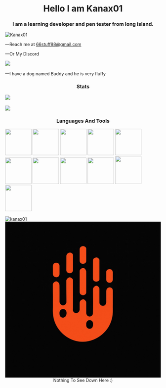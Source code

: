 <h1 align="center"> Hello I am Kanax01</h1>
<h3 align="center"> I am a learning developer and pen tester from long island. </h3>
<p align="left"> <img src="https://komarev.com/ghpvc/?username=Kanax01&label=Profile%20views&color=0e75b6&style=flat" alt="Kanax01" /> </p>

<p2 align="left"> —Reach me at 66stuff88@gmail.com </p2>

<p2 align="left"> —Or My Discord </p2>

<a align="left" href="https://discord.com/users/kanax01"></a>
<img src="https://img.shields.io/badge/Discord-Kanax01-%235865F2?style=for-the-badge&logo=discord&logoColor=white">
  
<p3 align="left"> —I have a dog named Buddy and he is very fluffy<p3>

<h3 align="center"> Stats </h3>

<p align="left"> <a href="https://github.com/github-profile-trophy/"> <img src="https://github-profile-trophy.vercel.app/?username=Kanax01"></a> </p>

<img align="center" src="https://github-readme-stats.vercel.app/api?username=Kanax01&show_icons=true&locale=en">
<p></p>
<h3 align="center"> Languages And Tools</h3>
<p> <img src="https://upload.wikimedia.org/wikipedia/commons/thumb/6/61/HTML5_logo_and_wordmark.svg/1200px-HTML5_logo_and_wordmark.svg.png" width="85" height="85">
  <img src="https://cdn.worldvectorlogo.com/logos/arduino-1.svg" width="85" height="85">
  <img src="https://encrypted-tbn0.gstatic.com/images?q=tbn:ANd9GcQGGT_pnMHJdps9fGjcDaFSqcfFxO2E7BQk4g&amp;s" width="85" height="85">
  <img src="https://upload.wikimedia.org/wikipedia/commons/2/27/PHP-logo.svg" width="85" height="85"
 </p>
<img src="https://github.com/user-attachments/assets/1a4f940b-3450-4fca-a32d-e1126bcd3a57" width="85" height="85">
<img src="https://github.com/user-attachments/assets/318840c0-528f-443b-8866-4623583da58f" width="85" height="85">
<img src="https://github.com/user-attachments/assets/06b6b08b-7902-4d22-be75-ee9be1c5e04e" width="85" height="85">
<img src="https://upload.wikimedia.org/wikipedia/commons/thumb/7/74/Kotlin_Icon.png/1200px-Kotlin_Icon.png" width="85" height="85">
<img src="https://upload.wikimedia.org/wikipedia/commons/thumb/5/51/Android_Studio_Logo_2024.svg/1200px-Android_Studio_Logo_2024.svg.png" width="85" height="85">
<img src="https://encrypted-tbn0.gstatic.com/images?q=tbn:ANd9GcSIP5KTNtwE18A_XpYzFj5Usn-x2j0ZsyED2A&amp" width="85" height="90">
<img src="https://github.com/user-attachments/assets/0d6f5f6f-6302-4a40-83f1-c38b1f9700e6" width="85" height="85">
<div align="center">
<img align="left" src="https://github-readme-stats.vercel.app/api/top-langs?username=kanax01&show_icons=true&locale=en&layout=compact" alt="kanax01" />
<p>
<img align="center" src="Assets/kanax01.png">
<p3> Nothing To See Down Here :) </p3>
</div>
